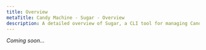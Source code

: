 ```yaml
---
title: Overview
metaTitle: Candy Machine - Sugar - Overview
description: A detailed overview of Sugar, a CLI tool for managing Candy Machines.
---
```


_Coming soon..._
